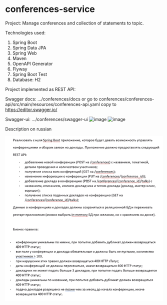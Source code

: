 # conferences-service

Project: Manage conferences and collection of statements to topic.

Technologies used:
1. Spring Boot
2. Spring Data JPA
3. Spring Web
4. Maven
5. OpenAPI Generator
6. Flyway
7. Spring Boot Test
8. Database: H2

Project implemented as REST API:

Swagger docs: .../conferences/docs or
go to conferences/conferences-api/src/main/resources/conferences-api.yaml copy to https://editor.swagger.io/

Swagger-ui: .../conferences/swagger-ui
![image](https://user-images.githubusercontent.com/36380303/123937240-a1f23f80-d99e-11eb-95f7-b465d1e13450.png)
![image](https://user-images.githubusercontent.com/36380303/123937426-d36b0b00-d99e-11eb-8e15-c5bcbf5e5ec7.png)

Description on russian

![Screenshot](description.png)
